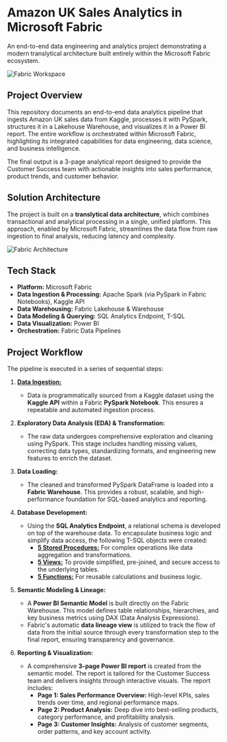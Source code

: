 # Amazon UK Sales Analytics in Microsoft Fabric

An end-to-end data engineering and analytics project demonstrating a modern translytical architecture built entirely within the Microsoft Fabric ecosystem.

![Fabric Workspace](https://github.com/user-attachments/assets/cbf5fab7-a135-49e5-9480-5902b6b06d0f)

## Project Overview

This repository documents an end-to-end data analytics pipeline that ingests Amazon UK sales data from Kaggle, processes it with PySpark, structures it in a Lakehouse Warehouse, and visualizes it in a Power BI report. The entire workflow is orchestrated within Microsoft Fabric, highlighting its integrated capabilities for data engineering, data science, and business intelligence.

The final output is a 3-page analytical report designed to provide the Customer Success team with actionable insights into sales performance, product trends, and customer behavior.

## Solution Architecture

The project is built on a **translytical data architecture**, which combines transactional and analytical processing in a single, unified platform. This approach, enabled by Microsoft Fabric, streamlines the data flow from raw ingestion to final analysis, reducing latency and complexity.

![Fabric Architecture](https://github.com/user-attachments/assets/8206a865-6ba8-40df-b297-571a74c3ea4e)

## Tech Stack

*   **Platform:** Microsoft Fabric
*   **Data Ingestion & Processing:** Apache Spark (via PySpark in Fabric Notebooks), Kaggle API
*   **Data Warehousing:** Fabric Lakehouse & Warehouse
*   **Data Modeling & Querying:** SQL Analytics Endpoint, T-SQL
*   **Data Visualization:** Power BI
*   **Orchestration:** Fabric Data Pipelines

## Project Workflow

The pipeline is executed in a series of sequential steps:

1.  [**Data Ingestion:**](https://github.com/Balasubramanian-pg/Amazon-UK-Sales/tree/main/0.%20Data%20Ingestion)
    *   Data is programmatically sourced from a Kaggle dataset using the **Kaggle API** within a Fabric **PySpark Notebook**. This ensures a repeatable and automated ingestion process.

2.  **Exploratory Data Analysis (EDA) & Transformation:**
    *   The raw data undergoes comprehensive exploration and cleaning using PySpark. This stage includes handling missing values, correcting data types, standardizing formats, and engineering new features to enrich the dataset.

3.  **Data Loading:**
    *   The cleaned and transformed PySpark DataFrame is loaded into a **Fabric Warehouse**. This provides a robust, scalable, and high-performance foundation for SQL-based analytics and reporting.

4.  **Database Development:**
    *   Using the **SQL Analytics Endpoint**, a relational schema is developed on top of the warehouse data. To encapsulate business logic and simplify data access, the following T-SQL objects were created:
        *   [**5 Stored Procedures:**](https://github.com/Balasubramanian-pg/Amazon-UK-Sales/tree/main/2.%20Stored%20Procedures) For complex operations like data aggregation and transformations.
        *   [**5 Views:**](https://github.com/Balasubramanian-pg/Amazon-UK-Sales/tree/main/1.%20Views) To provide simplified, pre-joined, and secure access to the underlying tables.
        *   [**5 Functions:**](https://github.com/Balasubramanian-pg/Amazon-UK-Sales/tree/main/3.%20Functions) For reusable calculations and business logic.

5.  **Semantic Modeling & Lineage:**
    *   A **Power BI Semantic Model** is built directly on the Fabric Warehouse. This model defines table relationships, hierarchies, and key business metrics using DAX (Data Analysis Expressions).
    *   Fabric's automatic **data lineage view** is utilized to track the flow of data from the initial source through every transformation step to the final report, ensuring transparency and governance.

6.  **Reporting & Visualization:**
    *   A comprehensive **3-page Power BI report** is created from the semantic model. The report is tailored for the Customer Success team and delivers insights through interactive visuals. The report includes:
        *   **Page 1: Sales Performance Overview:** High-level KPIs, sales trends over time, and regional performance maps.
        *   **Page 2: Product Analysis:** Deep dive into best-selling products, category performance, and profitability analysis.
        *   **Page 3: Customer Insights:** Analysis of customer segments, order patterns, and key account activity.
